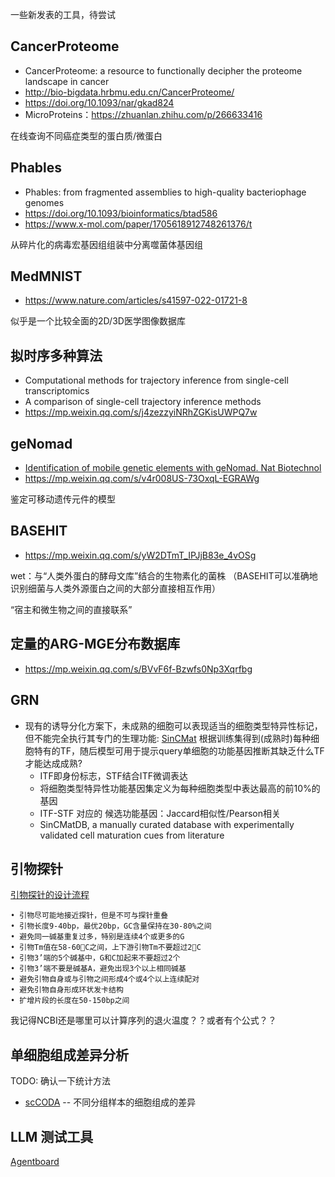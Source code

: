 
一些新发表的工具，待尝试


## CancerProteome
* CancerProteome: a resource to functionally decipher the proteome landscape in cancer
* http://bio-bigdata.hrbmu.edu.cn/CancerProteome/
* https://doi.org/10.1093/nar/gkad824
* MicroProteins：https://zhuanlan.zhihu.com/p/266633416

在线查询不同癌症类型的蛋白质/微蛋白


## Phables
* Phables: from fragmented assemblies to high-quality bacteriophage genomes
* https://doi.org/10.1093/bioinformatics/btad586
* https://www.x-mol.com/paper/1705618912748261376/t


从碎片化的病毒宏基因组组装中分离噬菌体基因组

## MedMNIST
* https://www.nature.com/articles/s41597-022-01721-8

似乎是一个比较全面的2D/3D医学图像数据库



## 拟时序多种算法
* Computational methods for trajectory inference from single-cell transcriptomics
* A comparison of single-cell trajectory inference methods
* https://mp.weixin.qq.com/s/j4zezzyiNRhZGKisUWPQ7w


## geNomad
* [Identification of mobile genetic elements with geNomad. Nat Biotechnol](https://doi.org/10.1038/s41587-023-01953-y)
* https://mp.weixin.qq.com/s/v4r008US-73OxqL-EGRAWg

鉴定可移动遗传元件的模型

## BASEHIT
* https://mp.weixin.qq.com/s/yW2DTmT_IPJjB83e_4vOSg

wet：与“人类外蛋白的酵母文库”结合的生物素化的菌株 （BASEHIT可以准确地识别细菌与人类外源蛋白之间的大部分直接相互作用）

“宿主和微生物之间的直接联系”


## 定量的ARG-MGE分布数据库
* https://mp.weixin.qq.com/s/BVvF6f-Bzwfs0Np3Xqrfbg



## GRN
* 现有的诱导分化方案下，未成熟的细胞可以表现适当的细胞类型特异性标记，但不能完全执行其专门的生理功能: [SinCMat](https://www.cell.com/stem-cell-reports/fulltext/S2213-6711(23)00499-X) 根据训练集得到(成熟时)每种细胞特有的TF，随后模型可用于提示query单细胞的功能基因推断其缺乏什么TF才能达成成熟?
    - ITF即身份标志，STF结合ITF微调表达
    - 将细胞类型特异性功能基因集定义为每种细胞类型中表达最高的前10%的基因
    - ITF-STF 对应的 候选功能基因：Jaccard相似性/Pearson相关
    - SinCMatDB, a manually curated database with experimentally validated cell maturation cues from literature


## 引物探针

[引物探针的设计流程](http://www.cebsit.cas.cn/ggpt/ggjsfwzx/zyjspt/fzxbjspt/yqlb_154652/201906/W020190620571716878509.pdf)

```
• 引物尽可能地接近探针，但是不可与探针重叠 
• 引物长度9-40bp，最优20bp，GC含量保持在30-80%之间 
• 避免同一碱基重复过多，特别是连续4个或更多的G 
• 引物Tm值在58-60C之间，上下游引物Tm不要超过2C 
• 引物3’端的5个碱基中，G和C加起来不要超过2个 
• 引物3’端不要是碱基A，避免出现3个以上相同碱基 
• 避免引物自身或与引物之间形成4个或4个以上连续配对 
• 避免引物自身形成环状发卡结构 
• 扩增片段的长度在50-150bp之间
```

我记得NCBI还是哪里可以计算序列的退火温度？？或者有个公式？？


## 单细胞组成差异分析

TODO: 确认一下统计方法

* [scCODA](https://lishensuo.github.io/posts/bioinfo/038%E5%8D%95%E7%BB%86%E8%83%9E%E5%88%86%E6%9E%90%E5%B7%A5%E5%85%B7--sccoda%E7%BB%86%E8%83%9E%E7%BB%84%E6%88%90%E6%AF%94%E8%BE%83/) -- 不同分组样本的细胞组成的差异


## LLM 测试工具

[Agentboard](https://engineering.westlake.edu.cn/NewsEvents/LatestNews/202410/t20241017_43042.shtml) 




